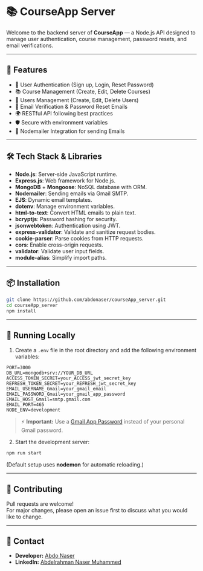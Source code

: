 # 📚 CourseApp Server

Welcome to the backend server of **CourseApp** — a Node.js API designed to manage user authentication, course management, password resets, and email verifications.

---

## 🚀 Features

- 🔐 User Authentication (Sign up, Login, Reset Password)
- 📚 Course Management (Create, Edit, Delete Courses)
- 👥 Users Management (Create, Edit, Delete Users)
- 📧 Email Verification & Password Reset Emails
- 🌍 RESTful API following best practices
- 🛡️ Secure with environment variables
- 📨 Nodemailer Integration for sending Emails

---

## 🛠️ Tech Stack & Libraries

- **Node.js**: Server-side JavaScript runtime.
- **Express.js**: Web framework for Node.js.
- **MongoDB** + **Mongoose**: NoSQL database with ORM.
- **Nodemailer**: Sending emails via Gmail SMTP.
- **EJS**: Dynamic email templates.
- **dotenv**: Manage environment variables.
- **html-to-text**: Convert HTML emails to plain text.
- **bcryptjs**: Password hashing for security.
- **jsonwebtoken**: Authentication using JWT.
- **express-validator**: Validate and sanitize request bodies.
- **cookie-parser**: Parse cookies from HTTP requests.
- **cors**: Enable cross-origin requests.
- **validator**: Validate user input fields.
- **module-alias**: Simplify import paths.

---

## 📦 Installation

```bash
git clone https://github.com/abdonaser/courseApp_server.git
cd courseApp_server
npm install
```

---

## 🧪 Running Locally

1. Create a `.env` file in the root directory and add the following environment variables:

```env
PORT=3000
DB_URL=mongodb+srv://YOUR_DB_URL
ACCESS_TOKEN_SECRET=your_ACCESS_jwt_secret_key
REFRESH_TOKEN_SECRET=your_REFRESH_jwt_secret_key
EMAIL_USERNAME_Gmail=your_gmail_email
EMAIL_PASSWORD_Gmail=your_gmail_app_password
EMAIL_HOST_Gmail=smtp.gmail.com
EMAIL_PORT=465
NODE_ENV=development
```

> ⚡ **Important:** Use a [Gmail App Password](https://support.google.com/accounts/answer/185833?hl=en) instead of your personal Gmail password.

2. Start the development server:

```bash
npm run start
```

(Default setup uses **nodemon** for automatic reloading.)

---

## 🤝 Contributing

Pull requests are welcome!  
For major changes, please open an issue first to discuss what you would like to change.

---

## 💬 Contact

- **Developer:** [Abdo Naser](https://github.com/abdonaser)
- **LinkedIn:** [Abdelrahman Naser Muhammed](https://www.linkedin.com/in/abdelrahman-naser-muhammed)
